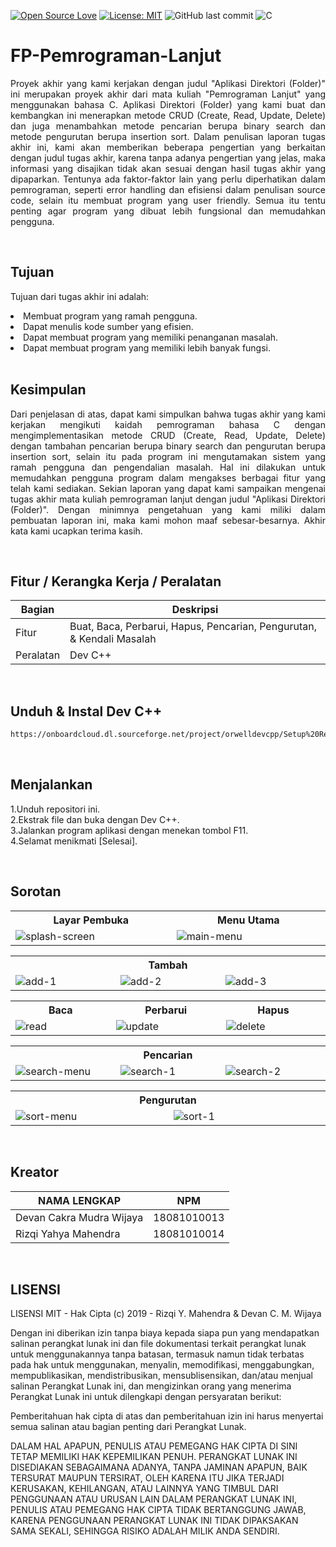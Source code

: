 [![Open Source Love](https://badges.frapsoft.com/os/v1/open-source.svg?style=flat)](https://github.com/ellerbrock/open-source-badges/)
[![License: MIT](https://img.shields.io/badge/License-MIT-green.svg)](https://opensource.org/licenses/MIT)
![GitHub last commit](https://img.shields.io/github/last-commit/yahyamahen/FP-Pemrograman-Lanjut)
![C](https://img.shields.io/badge/c%20-%2300599C.svg?&logo=c&logoColor=white)

# FP-Pemrograman-Lanjut
<p align="justify">
	Proyek akhir yang kami kerjakan dengan judul "Aplikasi Direktori (Folder)" ini merupakan proyek akhir dari mata kuliah "Pemrograman Lanjut" yang menggunakan bahasa C. Aplikasi Direktori (Folder) yang kami buat dan kembangkan ini menerapkan metode CRUD (Create, Read, Update, Delete) dan juga menambahkan metode pencarian berupa binary search dan metode pengurutan berupa insertion sort. Dalam penulisan laporan tugas akhir ini, kami akan memberikan beberapa pengertian yang berkaitan dengan judul tugas akhir, karena tanpa adanya pengertian yang jelas, maka informasi yang disajikan tidak akan sesuai dengan hasil tugas akhir yang dipaparkan. Tentunya ada faktor-faktor lain yang perlu diperhatikan dalam pemrograman, seperti error handling dan efisiensi dalam penulisan source code, selain itu membuat program yang user friendly. Semua itu tentu penting agar program yang dibuat lebih fungsional dan memudahkan pengguna.
</p>
<br>

## Tujuan
<p>Tujuan dari tugas akhir ini adalah:</p>
	<li>Membuat program yang ramah pengguna.</li>
	<li>Dapat menulis kode sumber yang efisien.</li>
	<li>Dapat membuat program yang memiliki penanganan masalah.</li>
	<li>Dapat membuat program yang memiliki lebih banyak fungsi.</li>

<br>

## Kesimpulan
<p align="justify">
	Dari penjelasan di atas, dapat kami simpulkan bahwa tugas akhir yang kami kerjakan mengikuti kaidah pemrograman bahasa C dengan mengimplementasikan metode CRUD (Create, Read, Update, Delete) dengan tambahan pencarian berupa binary search dan pengurutan berupa insertion sort, selain itu pada program ini mengutamakan sistem yang ramah pengguna dan pengendalian masalah. Hal ini dilakukan untuk memudahkan pengguna program dalam mengakses berbagai fitur yang telah kami sediakan. Sekian laporan yang dapat kami sampaikan mengenai tugas akhir mata kuliah pemrograman lanjut dengan judul "Aplikasi Direktori (Folder)". Dengan minimnya pengetahuan yang kami miliki dalam pembuatan laporan ini, maka kami mohon maaf sebesar-besarnya. Akhir kata kami ucapkan terima kasih.
</p>

<br>

## Fitur / Kerangka Kerja / Peralatan
| Bagian | Deskripsi |
| --- | --- |
| Fitur | Buat, Baca, Perbarui, Hapus, Pencarian, Pengurutan, & Kendali Masalah |
| Peralatan | Dev C++ |

<br>

## Unduh & Instal Dev C++
```bash
https://onboardcloud.dl.sourceforge.net/project/orwelldevcpp/Setup%20Releases/Dev-Cpp%205.11%20TDM-GCC%204.9.2%20Setup.exe
```

<br>

## Menjalankan
1.Unduh repositori ini.<br>
2.Ekstrak file dan buka dengan Dev C++.<br>
3.Jalankan program aplikasi dengan menekan tombol F11.<br>
4.Selamat menikmati [Selesai].

<br>

## Sorotan
<table>
<tr>
<th width="420">Layar Pembuka</th>
<th width="420">Menu Utama</th>
</tr>
<tr>
<td><img src="https://github.com/yahyamahen/FP-Pemrograman-Lanjut/assets/54527592/8e40f780-5b1e-4b59-a609-d7c407048f92" alt="splash-screen"></td>
<td><img src="https://github.com/yahyamahen/FP-Pemrograman-Lanjut/assets/54527592/50ce28a6-e827-4751-ae20-fa9e0bbe60fe" alt="main-menu"></td>
</tr>
</table>
<table>
<tr>
<th colspan="3">Tambah</th>
</tr>
<tr>
<td width="280"><img src="https://github.com/yahyamahen/FP-Pemrograman-Lanjut/assets/54527592/f7a9c47a-5d1c-422a-959d-4ec833466874" alt="add-1"></td>
<td width="280"><img src="https://github.com/yahyamahen/FP-Pemrograman-Lanjut/assets/54527592/1a7b8e9f-8de5-42e2-9b16-27545e951c1c" alt="add-2"></td>
<td width="280"><img src="https://github.com/yahyamahen/FP-Pemrograman-Lanjut/assets/54527592/5cb88617-bbc5-411b-ace0-0210816452c1" alt="add-3"></td>
</tr>
</table>
<table>
<tr>
<th width="280">Baca</th>
<th width="280">Perbarui</th>
<th width="280">Hapus</th>
</tr>
<tr>
<td><img src="https://github.com/yahyamahen/FP-Pemrograman-Lanjut/assets/54527592/9044d453-0cb1-47be-89d5-d03becbb2de0" alt="read"></td>
<td><img src="https://github.com/yahyamahen/FP-Pemrograman-Lanjut/assets/54527592/e12b449a-86d4-4112-be49-b20c1cdf4a38" alt="update"></td>
<td><img src="https://github.com/yahyamahen/FP-Pemrograman-Lanjut/assets/54527592/7be21983-f05b-41b0-92c5-ec0ccbd580ee" alt="delete"></td>
</tr>
</table>
<table>
<tr>
<th colspan="3">Pencarian</th>
</tr>
<tr>
<td width="280"><img src="https://github.com/yahyamahen/FP-Pemrograman-Lanjut/assets/54527592/2531ebbd-ffdc-4117-ad6b-923e536767ed" alt="search-menu"></td>
<td width="280"><img src="https://github.com/yahyamahen/FP-Pemrograman-Lanjut/assets/54527592/90fd35c4-8dfb-4db0-aa22-575f5b903820" alt="search-1"></td>
<td width="280"><img src="https://github.com/yahyamahen/FP-Pemrograman-Lanjut/assets/54527592/b8f054bd-639b-45ac-a17f-826b31a42e9e" alt="search-2"></td>
</tr>
</table>
<table>
<tr>
<th colspan="2">Pengurutan</th>
</tr>
<tr>
<td width="420"><img src="https://github.com/yahyamahen/FP-Pemrograman-Lanjut/assets/54527592/25ff6f97-dabc-4ddb-a9ce-5c878f916e17" alt="sort-menu"></td>
<td width="420"><img src="https://github.com/yahyamahen/FP-Pemrograman-Lanjut/assets/54527592/3d53ef50-2acb-4037-90c9-7efa5773d9d8" alt="sort-1"></td>
</tr>
</table>

<br>

## Kreator
| NAMA LENGKAP | NPM |
| --- | --- |
| Devan Cakra Mudra Wijaya | 18081010013 |
| Rizqi Yahya Mahendra | 18081010014 |

<br>

## LISENSI 
LISENSI MIT - Hak Cipta (c) 2019 - Rizqi Y. Mahendra & Devan C. M. Wijaya

Dengan ini diberikan izin tanpa biaya kepada siapa pun yang mendapatkan salinan perangkat lunak ini dan file dokumentasi terkait perangkat lunak untuk menggunakannya tanpa batasan, termasuk namun tidak terbatas pada hak untuk menggunakan, menyalin, memodifikasi, menggabungkan, mempublikasikan, mendistribusikan, mensublisensikan, dan/atau menjual salinan Perangkat Lunak ini, dan mengizinkan orang yang menerima Perangkat Lunak ini untuk dilengkapi dengan persyaratan berikut:

Pemberitahuan hak cipta di atas dan pemberitahuan izin ini harus menyertai semua salinan atau bagian penting dari Perangkat Lunak.

DALAM HAL APAPUN, PENULIS ATAU PEMEGANG HAK CIPTA DI SINI TETAP MEMILIKI HAK KEPEMILIKAN PENUH. PERANGKAT LUNAK INI DISEDIAKAN SEBAGAIMANA ADANYA, TANPA JAMINAN APAPUN, BAIK TERSURAT MAUPUN TERSIRAT, OLEH KARENA ITU JIKA TERJADI KERUSAKAN, KEHILANGAN, ATAU LAINNYA YANG TIMBUL DARI PENGGUNAAN ATAU URUSAN LAIN DALAM PERANGKAT LUNAK INI, PENULIS ATAU PEMEGANG HAK CIPTA TIDAK BERTANGGUNG JAWAB, KARENA PENGGUNAAN PERANGKAT LUNAK INI TIDAK DIPAKSAKAN SAMA SEKALI, SEHINGGA RISIKO ADALAH MILIK ANDA SENDIRI.
